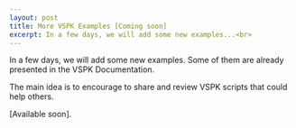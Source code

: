```yaml
---
layout: post
title: More VSPK Examples [Coming soon]
excerpt: In a few days, we will add some new examples...<br>
---
```

In a few days, we will add some new examples. Some of them are already presented in the VSPK Documentation.

The main idea is to encourage to share and review VSPK scripts that could help others.

[Available soon].